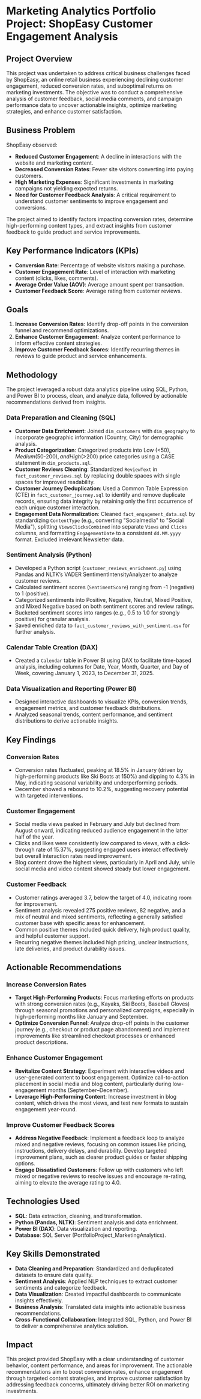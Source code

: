 # Marketing Analytics Portfolio Project: ShopEasy Customer Engagement Analysis

## Project Overview
This project was undertaken to address critical business challenges faced by ShopEasy, an online retail business experiencing declining customer engagement, reduced conversion rates, and suboptimal returns on marketing investments. The objective was to conduct a comprehensive analysis of customer feedback, social media comments, and campaign performance data to uncover actionable insights, optimize marketing strategies, and enhance customer satisfaction.

## Business Problem
ShopEasy observed:
- **Reduced Customer Engagement**: A decline in interactions with the website and marketing content.
- **Decreased Conversion Rates**: Fewer site visitors converting into paying customers.
- **High Marketing Expenses**: Significant investments in marketing campaigns not yielding expected returns.
- **Need for Customer Feedback Analysis**: A critical requirement to understand customer sentiments to improve engagement and conversions.

The project aimed to identify factors impacting conversion rates, determine high-performing content types, and extract insights from customer feedback to guide product and service improvements.

## Key Performance Indicators (KPIs)
- **Conversion Rate**: Percentage of website visitors making a purchase.
- **Customer Engagement Rate**: Level of interaction with marketing content (clicks, likes, comments).
- **Average Order Value (AOV)**: Average amount spent per transaction.
- **Customer Feedback Score**: Average rating from customer reviews.

## Goals
1. **Increase Conversion Rates**: Identify drop-off points in the conversion funnel and recommend optimizations.
2. **Enhance Customer Engagement**: Analyze content performance to inform effective content strategies.
3. **Improve Customer Feedback Scores**: Identify recurring themes in reviews to guide product and service enhancements.

## Methodology
The project leveraged a robust data analytics pipeline using SQL, Python, and Power BI to process, clean, and analyze data, followed by actionable recommendations derived from insights.

### Data Preparation and Cleaning (SQL)
- **Customer Data Enrichment**: Joined `dim_customers` with `dim_geography` to incorporate geographic information (Country, City) for demographic analysis.
- **Product Categorization**: Categorized products into Low (<$50), Medium ($50-$200), and High (>$200) price categories using a CASE statement in `dim_products.sql`.
- **Customer Reviews Cleaning**: Standardized `ReviewText` in `fact_customer_reviews.sql` by replacing double spaces with single spaces for improved readability.
- **Customer Journey Deduplication**: Used a Common Table Expression (CTE) in `fact_customer_journey.sql` to identify and remove duplicate records, ensuring data integrity by retaining only the first occurrence of each unique customer interaction.
- **Engagement Data Normalization**: Cleaned `fact_engagement_data.sql` by standardizing `ContentType` (e.g., converting "Socialmedia" to "Social Media"), splitting `ViewsClicksCombined` into separate `Views` and `Clicks` columns, and formatting `EngagementDate` to a consistent `dd.MM.yyyy` format. Excluded irrelevant Newsletter data.

### Sentiment Analysis (Python)
- Developed a Python script (`customer_reviews_enrichment.py`) using Pandas and NLTK’s VADER SentimentIntensityAnalyzer to analyze customer reviews.
- Calculated sentiment scores (`SentimentScore`) ranging from -1 (negative) to 1 (positive).
- Categorized sentiments into Positive, Negative, Neutral, Mixed Positive, and Mixed Negative based on both sentiment scores and review ratings.
- Bucketed sentiment scores into ranges (e.g., 0.5 to 1.0 for strongly positive) for granular analysis.
- Saved enriched data to `fact_customer_reviews_with_sentiment.csv` for further analysis.

### Calendar Table Creation (DAX)
- Created a `Calendar` table in Power BI using DAX to facilitate time-based analysis, including columns for Date, Year, Month, Quarter, and Day of Week, covering January 1, 2023, to December 31, 2025.

### Data Visualization and Reporting (Power BI)
- Designed interactive dashboards to visualize KPIs, conversion trends, engagement metrics, and customer feedback distributions.
- Analyzed seasonal trends, content performance, and sentiment distributions to derive actionable insights.

## Key Findings
### Conversion Rates
- Conversion rates fluctuated, peaking at 18.5% in January (driven by high-performing products like Ski Boots at 150%) and dipping to 4.3% in May, indicating seasonal variability and underperforming periods.
- December showed a rebound to 10.2%, suggesting recovery potential with targeted interventions.

### Customer Engagement
- Social media views peaked in February and July but declined from August onward, indicating reduced audience engagement in the latter half of the year.
- Clicks and likes were consistently low compared to views, with a click-through rate of 15.37%, suggesting engaged users interact effectively but overall interaction rates need improvement.
- Blog content drove the highest views, particularly in April and July, while social media and video content showed steady but lower engagement.

### Customer Feedback
- Customer ratings averaged 3.7, below the target of 4.0, indicating room for improvement.
- Sentiment analysis revealed 275 positive reviews, 82 negative, and a mix of neutral and mixed sentiments, reflecting a generally satisfied customer base with specific areas for enhancement.
- Common positive themes included quick delivery, high product quality, and helpful customer support.
- Recurring negative themes included high pricing, unclear instructions, late deliveries, and product durability issues.

## Actionable Recommendations
### Increase Conversion Rates
- **Target High-Performing Products**: Focus marketing efforts on products with strong conversion rates (e.g., Kayaks, Ski Boots, Baseball Gloves) through seasonal promotions and personalized campaigns, especially in high-performing months like January and September.
- **Optimize Conversion Funnel**: Analyze drop-off points in the customer journey (e.g., checkout or product page abandonment) and implement improvements like streamlined checkout processes or enhanced product descriptions.

### Enhance Customer Engagement
- **Revitalize Content Strategy**: Experiment with interactive videos and user-generated content to boost engagement. Optimize call-to-action placement in social media and blog content, particularly during low-engagement months (September–December).
- **Leverage High-Performing Content**: Increase investment in blog content, which drives the most views, and test new formats to sustain engagement year-round.

### Improve Customer Feedback Scores
- **Address Negative Feedback**: Implement a feedback loop to analyze mixed and negative reviews, focusing on common issues like pricing, instructions, delivery delays, and durability. Develop targeted improvement plans, such as clearer product guides or faster shipping options.
- **Engage Dissatisfied Customers**: Follow up with customers who left mixed or negative reviews to resolve issues and encourage re-rating, aiming to elevate the average rating to 4.0.

## Technologies Used
- **SQL**: Data extraction, cleaning, and transformation.
- **Python (Pandas, NLTK)**: Sentiment analysis and data enrichment.
- **Power BI (DAX)**: Data visualization and reporting.
- **Database**: SQL Server (PortfolioProject_MarketingAnalytics).

## Key Skills Demonstrated
- **Data Cleaning and Preparation**: Standardized and deduplicated datasets to ensure data quality.
- **Sentiment Analysis**: Applied NLP techniques to extract customer sentiments and categorize feedback.
- **Data Visualization**: Created impactful dashboards to communicate insights effectively.
- **Business Analysis**: Translated data insights into actionable business recommendations.
- **Cross-Functional Collaboration**: Integrated SQL, Python, and Power BI to deliver a comprehensive analytics solution.

## Impact
This project provided ShopEasy with a clear understanding of customer behavior, content performance, and areas for improvement. The actionable recommendations aim to boost conversion rates, enhance engagement through targeted content strategies, and improve customer satisfaction by addressing feedback concerns, ultimately driving better ROI on marketing investments.
